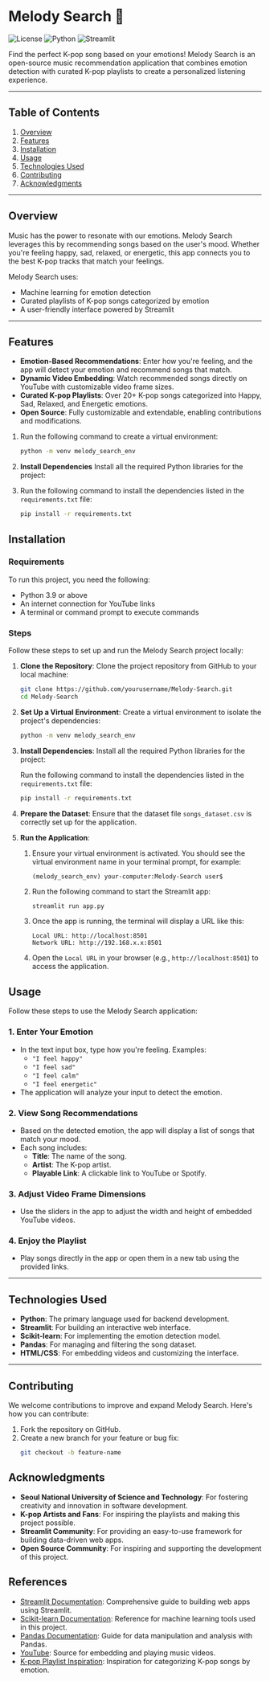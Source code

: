 # **Melody Search 🎵**
![License](https://img.shields.io/badge/license-MIT-green) ![Python](https://img.shields.io/badge/Python-3.9+-blue) ![Streamlit](https://img.shields.io/badge/Streamlit-Framework-orange)

Find the perfect K-pop song based on your emotions! Melody Search is an open-source music recommendation application that combines emotion detection with curated K-pop playlists to create a personalized listening experience.

---

## **Table of Contents**
1. [Overview](#overview)
2. [Features](#features)
3. [Installation](#installation)
4. [Usage](#usage)
5. [Technologies Used](#technologies-used)
6. [Contributing](#contributing)
7. [Acknowledgments](#acknowledgments)

---

## **Overview**
Music has the power to resonate with our emotions. Melody Search leverages this by recommending songs based on the user's mood. Whether you're feeling happy, sad, relaxed, or energetic, this app connects you to the best K-pop tracks that match your feelings.

Melody Search uses:
- Machine learning for emotion detection
- Curated playlists of K-pop songs categorized by emotion
- A user-friendly interface powered by Streamlit

---

## **Features**
- **Emotion-Based Recommendations**: Enter how you're feeling, and the app will detect your emotion and recommend songs that match.
- **Dynamic Video Embedding**: Watch recommended songs directly on YouTube with customizable video frame sizes.
- **Curated K-pop Playlists**: Over 20+ K-pop songs categorized into Happy, Sad, Relaxed, and Energetic emotions.
- **Open Source**: Fully customizable and extendable, enabling contributions and modifications.

1. Run the following command to create a virtual environment:
   ```bash
   python -m venv melody_search_env

3. **Install Dependencies**
Install all the required Python libraries for the project:

1. Run the following command to install the dependencies listed in the `requirements.txt` file:
   ```bash
   pip install -r requirements.txt

## **Installation**

### **Requirements**
To run this project, you need the following:
- Python 3.9 or above
- An internet connection for YouTube links
- A terminal or command prompt to execute commands

### **Steps**
Follow these steps to set up and run the Melody Search project locally:

1. **Clone the Repository**:
   Clone the project repository from GitHub to your local machine:
   ```bash
   git clone https://github.com/yourusername/Melody-Search.git
   cd Melody-Search
2. **Set Up a Virtual Environment**:
   Create a virtual environment to isolate the project's dependencies:
   ```bash
   python -m venv melody_search_env
3. **Install Dependencies**:
   Install all the required Python libraries for the project:

   Run the following command to install the dependencies listed in the `requirements.txt` file:
      ```bash
      pip install -r requirements.txt
4. **Prepare the Dataset**:
   Ensure that the dataset file `songs_dataset.csv` is correctly set up for the application.
5. **Run the Application**:

   1. Ensure your virtual environment is activated. You should see the virtual environment name in your terminal prompt, for example:
      ```
      (melody_search_env) your-computer:Melody-Search user$
      ```

   2. Run the following command to start the Streamlit app:
      ```bash
      streamlit run app.py
      ```

   3. Once the app is running, the terminal will display a URL like this:
      ```
      Local URL: http://localhost:8501
      Network URL: http://192.168.x.x:8501
      ```

   4. Open the `Local URL` in your browser (e.g., `http://localhost:8501`) to access the application.
   
## **Usage**
Follow these steps to use the Melody Search application:

### **1. Enter Your Emotion**
- In the text input box, type how you're feeling. Examples:
  - `"I feel happy"`
  - `"I feel sad"`
  - `"I feel calm"`
  - `"I feel energetic"`
- The application will analyze your input to detect the emotion.

### **2. View Song Recommendations**
- Based on the detected emotion, the app will display a list of songs that match your mood.
- Each song includes:
  - **Title**: The name of the song.
  - **Artist**: The K-pop artist.
  - **Playable Link**: A clickable link to YouTube or Spotify.

### **3. Adjust Video Frame Dimensions**
- Use the sliders in the app to adjust the width and height of embedded YouTube videos.

### **4. Enjoy the Playlist**
- Play songs directly in the app or open them in a new tab using the provided links.

---

## **Technologies Used**
- **Python**: The primary language used for backend development.
- **Streamlit**: For building an interactive web interface.
- **Scikit-learn**: For implementing the emotion detection model.
- **Pandas**: For managing and filtering the song dataset.
- **HTML/CSS**: For embedding videos and customizing the interface.

---

## **Contributing**
We welcome contributions to improve and expand Melody Search. Here's how you can contribute:

1. Fork the repository on GitHub.
2. Create a new branch for your feature or bug fix:
   ```bash
   git checkout -b feature-name

## **Acknowledgments**
- **Seoul National University of Science and Technology**: For fostering creativity and innovation in software development.
- **K-pop Artists and Fans**: For inspiring the playlists and making this project possible.
- **Streamlit Community**: For providing an easy-to-use framework for building data-driven web apps.
- **Open Source Community**: For inspiring and supporting the development of this project.

## **References**
- [Streamlit Documentation](https://docs.streamlit.io): Comprehensive guide to building web apps using Streamlit.
- [Scikit-learn Documentation](https://scikit-learn.org/stable/documentation.html): Reference for machine learning tools used in this project.
- [Pandas Documentation](https://pandas.pydata.org/docs/): Guide for data manipulation and analysis with Pandas.
- [YouTube](https://www.youtube.com): Source for embedding and playing music videos.
- [K-pop Playlist Inspiration](https://kprofiles.com): Inspiration for categorizing K-pop songs by emotion.
